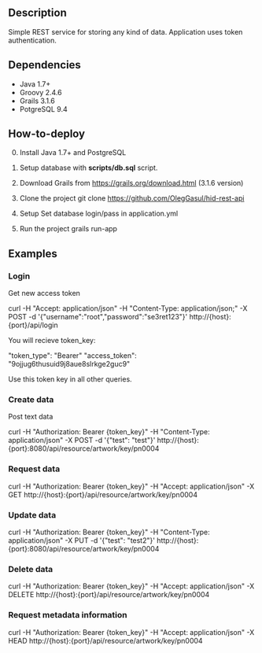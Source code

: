 ## Description
Simple REST service for storing any kind of data. Application uses token authentication.

## Dependencies
* Java 1.7+
* Groovy 2.4.6
* Grails 3.1.6
* PotgreSQL 9.4

## How-to-deploy

0) Install Java 1.7+ and PostgreSQL

1) Setup database with __scripts/db.sql__ script.

2) Download Grails from https://grails.org/download.html (3.1.6 version)

3) Clone the project
git clone https://github.com/OlegGasul/hid-rest-api

4) Setup
Set database login/pass in application.yml

5) Run the project
grails run-app

## Examples

### Login
Get new access token

curl -H "Accept: application/json" -H "Content-Type: application/json;" -X POST -d '{"username":"root","password":"se3ret123"}' http://{host}:{port}/api/login

You will recieve token_key:

"token_type": "Bearer"
"access_token": "9ojjug6thusuid9j8aue8slrkge2guc9"

Use this token key in all other queries.

### Create data
Post text data

curl -H "Authorization: Bearer {token_key}" -H "Content-Type: application/json" -X POST -d '{"test": "test"}' http://{host}:{port}:8080/api/resource/artwork/key/pn0004

### Request data
curl -H "Authorization: Bearer {token_key}" -H "Accept: application/json" -X GET http://{host}:{port}/api/resource/artwork/key/pn0004

### Update data
curl -H "Authorization: Bearer {token_key}" -H "Content-Type: application/json" -X PUT -d '{"test": "test2"}' http://{host}:{port}:8080/api/resource/artwork/key/pn0004

### Delete data
curl -H "Authorization: Bearer {token_key}" -H "Accept: application/json" -X DELETE http://{host}:{port}/api/resource/artwork/key/pn0004

### Request metadata information
curl -H "Authorization: Bearer {token_key}" -H "Accept: application/json" -X HEAD http://{host}:{port}/api/resource/artwork/key/pn0004


